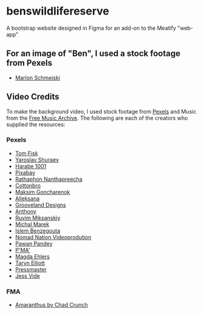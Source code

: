 # benswildlifereserve
A bootstrap website designed in Figma for an add-on to the Meatify "web-app"

## For an image of "Ben", I used a stock footage from Pexels
* [Marlon Schmeiski](https://www.pexels.com/@marlonretratos)

## Video Credits
To make the background video, I used stock footage from [Pexels](https://www.pexels.com/) and Music from the [Free Music Archive](https://freemusicarchive.org/).
The following are each of the creators who supplied the resources:

### Pexels
* [Tom Fisk](https://www.pexels.com/@tomfisk)
* [Yaroslav Shuraev](https://www.pexels.com/@yaroslav-shuraev)
* [Harabe 1001](https://www.pexels.com/@harabe-1001-310967)
* [Pixabay](https://www.pexels.com/@pixabay)
* [Rathaphon Nanthapreecha](https://www.pexels.com/@rathaphon-nanthapreecha-1516060)
* [Cottonbro](https://www.pexels.com/@cottonbro)
* [Maksim Goncharenok](https://www.pexels.com/@maksgelatin)
* [Alleksana](https://www.pexels.com/@alleksana)
* [Grooveland Designs](https://www.pexels.com/@groovelanddesigns)
* [Anthony](https://www.pexels.com/@inspiredimages)
* [Ruvim Miksanskiy](https://www.pexels.com/@digitech)
* [Michal Marek](https://www.pexels.com/@michalmarek)
* [Islem Benzegouta](https://www.pexels.com/@islem-benzegouta-1226546)
* [Nomad Nation Videoprodution](https://www.pexels.com/@nomad-nation-videoproduktion-2671160)
* [Pawan Pandey](https://www.pexels.com/@pawan-pandey-2913404)
* [P'MA'](https://www.pexels.com/@p-ma-1470250)
* [Magda Ehlers](https://www.pexels.com/@magda-ehlers-pexels)
* [Taryn Elliott](https://www.pexels.com/@taryn-elliott)
* [Pressmaster](https://www.pexels.com/@pressmaster)
* [Jess Vide](https://www.pexels.com/@jess-vide)

### FMA
* [Amaranthus by Chad Crunch](https://freemusicarchive.org/music/Chad_Crouch)
